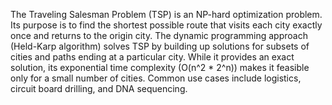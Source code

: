 The Traveling Salesman Problem (TSP) is an NP-hard optimization problem. Its purpose is to find the shortest possible route that visits each city exactly once and returns to the origin city. The dynamic programming approach (Held-Karp algorithm) solves TSP by building up solutions for subsets of cities and paths ending at a particular city. While it provides an exact solution, its exponential time complexity (O(n^2 * 2^n)) makes it feasible only for a small number of cities. Common use cases include logistics, circuit board drilling, and DNA sequencing.